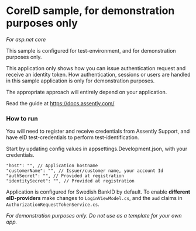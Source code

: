 # CoreID sample, for demonstration purposes only
_For asp.net core_

This sample is configured for test-environment, and for demonstration purposes only.

This application only shows how you can issue authentication request and receive an identity token.
How authentication, sessions or users are handled in this sample application is only for demonstration purposes.

The appropriate approach will entirely depend on your application.

Read the guide at https://docs.assently.com/

### How to run

You will need to register and receive credentials from Assently Support, and have eID test-credentials to perform test-identification.

Start by updating config values in appsettings.Development.json, with your credentials.

    "host": "", // Application hostname
    "customerName": "", // Issuer/customer name, your account Id
    "authSecret": "", // Provided at registration
    "identitySecret": "", // Provided at registration

Application is configured for Swedish BankID by default. 
To enable **different eID-providers** make changes to `LoginViewModel.cs`, and the `aud` claims in `AuthorizationRequestTokenService.cs`.

_For demonstration purposes only. Do not use as a template for your own app._

